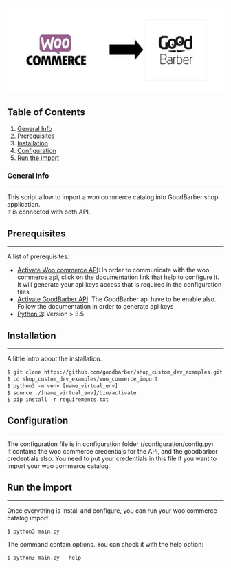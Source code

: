 ![Alt text](./images/woo_import.jpg?raw=true "Woo commerce import catalog")
## Table of Contents
1. [General Info](#general-info)
2. [Prerequisites](#prerequisites)
3. [Installation](#installation)
4. [Configuration](#configuration)
5. [Run the import](#run-the-import)
### General Info
***
This script allow to import a woo commerce catalog into GoodBarber shop application. <br />
It is connected with both API.
## Prerequisites
***
A list of prerequisites:
* [Activate Woo commerce API](https://docs.woocommerce.com/document/woocommerce-rest-api/): In order to communicate with the woo commerce api, click on the documentation link that help to configure it. It will generate your api keys access that is required in the configuration files 
* [Activate GoodBarber API](https://commerce.goodbarber.dev/publicapi/v2/documentation/): The GoodBarber api have to be enable also. Follow the documentation in order to generate api keys
* [Python 3](https://www.python.org/downloads/): Version > 3.5
## Installation
***
A little intro about the installation. 
```
$ git clone https://github.com/goodbarber/shop_custom_dev_examples.git
$ cd shop_custom_dev_examples/woo_commerce_import
$ python3 -m venv [name_virtual_env]
$ source ./[name_virtual_env]/bin/activate
$ pip install -r requirements.txt
```
## Configuration
***
The configuration file is in configuration folder (/configuration/config.py)<br>
It contains the woo commerce credentials for the API, and the goodbarber credentials also.
You need to put your credentials in this file if you want to import your woo commerce catalog.
## Run the import
***
Once everything is install and configure, you can run your woo commerce catalog import:
```
$ python3 main.py
```
The command contain options. You can check it with the help option:
```
$ python3 main.py --help
```